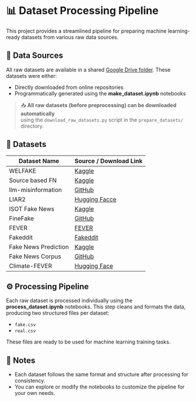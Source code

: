 # 📊 Dataset Processing Pipeline

This project provides a streamlined pipeline for preparing machine learning-ready datasets from various raw data sources.

## 📁 Data Sources

All raw datasets are available in a shared [Google Drive folder](https://drive.google.com/drive/folders/1d_2XZ3N9c1Nmncj1CSrnQAaUaoG_xkyv?usp=sharing). These datasets were either:

- Directly downloaded from online repositories
- Programmatically generated using the **make_dataset.ipynb** notebooks

> 📥 **All raw datasets (before preprocessing) can be downloaded automatically**  
> using the `download_raw_datasets.py` script in the `prepare_datasets/` directory.


## 📃 Datasets

| Dataset Name       | Source / Download Link |
|--------------------|------------------------|
| WELFAKE    | [Kaggle](https://www.kaggle.com/datasets/saurabhshahane/fake-news-classification) |
| Source based FN    | [Kaggle](https://www.kaggle.com/datasets/yash0956/fakenews) |
| llm-misinformation | [GitHub](https://github.com/llm-misinformation/llm-misinformation) |
| LIAR2 | [Hugging Facce](https://huggingface.co/datasets/chengxuphd/liar2)|
| ISOT Fake News | [Kaggle](https://www.kaggle.com/datasets/csmalarkodi/isot-fake-news-dataset) |
| FineFake | [GitHub](https://github.com/Accuser907/FineFake?tab=readme-ov-file) |
| FEVER | [FEVER](https://fever.ai/dataset/fever.html) |
| Fakeddit | [Fakeddit](https://fakeddit.netlify.app) |
| Fake News Prediction | [Kaggle](https://www.kaggle.com/datasets/rajatkumar30/fake-news) |
| Fake News Corpus | [GitHub](https://github.com/several27/FakeNewsCorpus?tab=readme-ov-file) |
| Climate-FEVER | [Hugging Face](https://huggingface.co/datasets/tdiggelm/climate_fever)|


## ⚙️ Processing Pipeline

Each raw dataset is processed individually using the **process_dataset.ipynb** notebooks. This step cleans and formats the data, producing two structured files per dataset:

- `fake.csv`
- `real.csv`

These files are ready to be used for machine learning training tasks.

## 📌 Notes

- Each dataset follows the same format and structure after processing for consistency.
- You can explore or modify the notebooks to customize the pipeline for your own needs.
